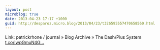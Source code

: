 ```yaml
---
layout: post
microblog: true
date: 2013-04-23 17:17 +1000
guid: http://desparoz.micro.blog/2013/04/23/t326595557470658560.html
---
```

Link: patrickrhone / journal » Blog Archive » The Dash/Plus System [t.co/lwpGmuN4G...](http://t.co/lwpGmuN4GA)
